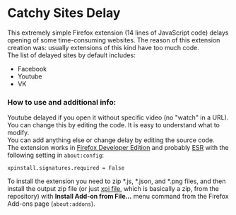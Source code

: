 # Catchy Sites Delay

This extremely simple Firefox extension (14 lines of JavaScript code) delays opening of some time-consuming websites. The reason of this extension creation was: usually extensions of this kind have too much code.  
The list of delayed sites by default includes:

* Facebook
* Youtube
* VK

### How to use and additional info:  
Youtube delayed if you open it without specific video (no "watch" in a URL). You can change this by editing the code. It is easy to understand what to modify.  
You can add anything else or change delay by editing the source code.  
The extension works in [Firefox Developer Edition](https://www.mozilla.org/firefox/developer/) and probably [ESR](https://www.mozilla.org/firefox/enterprise/) with the following setting in `about:config`:

```
xpinstall.signatures.required = False
```

To install the extension you need to zip \*.js, \*.json, and \*.png files, and then install the output zip file (or just [xpi file](catchy.xpi?raw=1), which is basically a zip, from the repository) with **Install Add-on from File...** menu command from the Firefox Add-ons page (`about:addons`).
